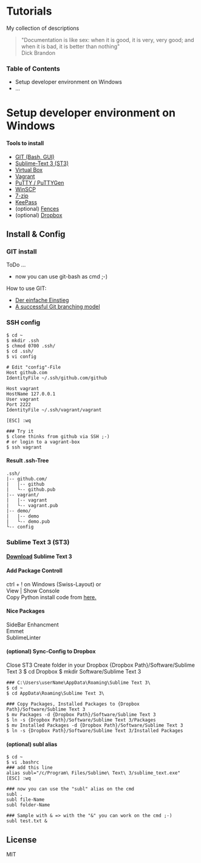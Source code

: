 Tutorials
====

My collection of descriptions 

> "Documentation is like sex: when it is good, it is very, very good; and when it is bad, it is better than nothing"  
> Dick Brandon

### Table of Contents

  - Setup developer environment on Windows
  - ...

Setup developer environment on Windows
====

#### Tools to install
  - [GIT (Bash, GUI)](http://git-scm.com/downloads)
  - [Sublime-Text 3 (ST3)](http://www.sublimetext.com/)
  - [Virtual Box](https://www.virtualbox.org/wiki/Downloads)
  - [Vagrant](http://www.vagrantup.com/)
  - [PuTTY / PuTTYGen](http://www.chiark.greenend.org.uk/~sgtatham/putty/download.html)
  - [WinSCP](http://winscp.net/eng/index.php)
  - [7-zip](http://www.7-zip.de/)
  - [KeePass](http://keepass.info/)
  - (optional) [Fences](http://www.stardock.com/products/fences/)
  - (optional) [Dropbox](https://www.dropbox.com/)

## Install & Config

### GIT install
  ToDo ...

  - now you can use git-bash as cmd ;-)

  How to use GIT:
  - [Der einfache Einstieg](http://rogerdudler.github.io/git-guide/index.de.html)
  - [A successful Git branching model](http://nvie.com/posts/a-successful-git-branching-model/)

### SSH config
	$ cd ~
	$ mkdir .ssh 
	$ chmod 0700 .ssh/
	$ cd .ssh/
	$ vi config

	# Edit "config"-File
	Host github.com
	IdentityFile ~/.ssh/github.com/github
	
	Host vagrant
	HostName 127.0.0.1
	User vagrant
	Port 2222
	IdentityFile ~/.ssh/vagrant/vagrant

	[ESC] :wq

	### Try it
	$ clone thinks from github via SSH ;-)
	# or login to a vagrant-box
	$ ssh vagrant

#### Result .ssh-Tree
	.ssh/
	|-- github.com/
	|	|-- github
	|	└-- github.pub
	|-- vagrant/
	|	|-- vagrant
	|	└-- vagrant.pub
	|-- demo/
	|	|-- demo
	|	└-- demo.pub
	└-- config

### Sublime Text 3 (ST3)

#### [Download](http://www.sublimetext.com/) Sublime Text 3

#### Add Package Controll
ctrl + ! on Windows (Swiss-Layout) or  
View | Show Console  
Copy Python install code from [here.](https://sublime.wbond.net/installation)

#### Nice Packages
  SideBar Enhancment  
  Emmet  
  SublimeLinter

#### (optional) Sync-Config to Dropbox
  Close ST3
	Create folder in your Dropbox
	{Dropbox Path}/Software/Sublime Text 3
	$ cd Dropbox
	$ mkdir Software/Sublime Text 3

	### C:\Users\userName\AppData\Roaming\Sublime Text 3\
	$ cd ~
	$ cd AppData\Roaming\Sublime Text 3\

	### Copy Packages, Installed Packages to {Dropbox Path}/Software/Sublime Text 3
	$ mv Packages -d {Dropbox Path}/Software/Sublime Text 3
	$ ln -s {Dropbox Path}/Software/Sublime Text 3/Packages
	$ mv Installed Packages -d {Dropbox Path}/Software/Sublime Text 3
	$ ln -s {Dropbox Path}/Software/Sublime Text 3/Installed Packages

#### (optional) subl alias
	$ cd ~
	$ vi .bashrc
	### add this line
	alias subl="/c/Program\ Files/Sublime\ Text\ 3/sublime_text.exe"
	[ESC] :wq

	### now you can use the "subl" alias on the cmd
	subl .
	subl file-Name
	subl folder-Name

	### Sample with & => with the "&" you can work on the cmd ;-)
	subl test.txt &



License
----

MIT
